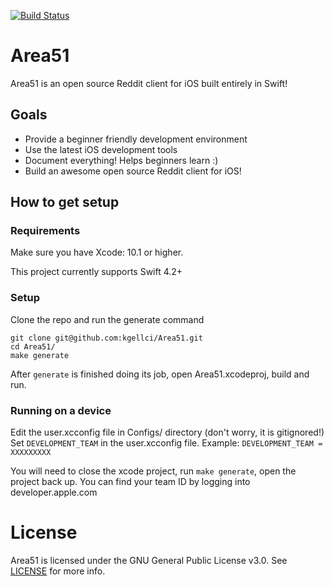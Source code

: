 [![Build Status](https://travis-ci.org/kgellci/Area51.svg?branch=master)](https://travis-ci.org/kgellci/Area51)

# Area51

Area51 is an open source Reddit client for iOS built entirely in Swift!

## Goals

- Provide a beginner friendly development environment
- Use the latest iOS development tools
- Document everything! Helps beginners learn :)
- Build an awesome open source Reddit client for iOS!

## How to get setup

### Requirements

Make sure you have Xcode: 10.1 or higher.

This project currently supports Swift 4.2+

### Setup

Clone the repo and run the generate command
```console
git clone git@github.com:kgellci/Area51.git
cd Area51/
make generate
```

After `generate` is finished doing its job, open Area51.xcodeproj, build and run.

### Running on a device
Edit the user.xcconfig file in Configs/ directory (don't worry, it is gitignored!)
Set `DEVELOPMENT_TEAM` in the user.xcconfig file. Example:
`DEVELOPMENT_TEAM = XXXXXXXXX`

You will need to close the xcode project, run `make generate`, open the project back up.
You can find your team ID by logging into developer.apple.com

# License
Area51 is licensed under the GNU General Public License v3.0. See [LICENSE](LICENSE) for more info.

